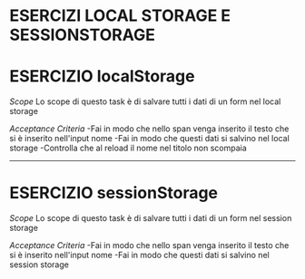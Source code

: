 # ESERCIZI LOCAL STORAGE E SESSIONSTORAGE

# ESERCIZIO localStorage

*Scope*
Lo scope di questo task è di salvare tutti i dati di un form nel local storage

*Acceptance Criteria*
    -Fai in modo che nello span venga inserito il testo che si è inserito nell'input nome
    -Fai in modo che questi dati si salvino nel local storage
    -Controlla che al reload il nome nel titolo non scompaia


*******************************************************************************************************

# ESERCIZIO sessionStorage

*Scope*
Lo scope di questo task è di salvare tutti i dati di un form nel session storage

*Acceptance Criteria*
    -Fai in modo che nello span venga inserito il testo che si è inserito nell'input nome
    -Fai in modo che questi dati si salvino nel session storage